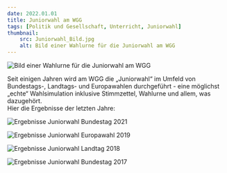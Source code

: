 ```yaml
---
date: 2022.01.01
title: Juniorwahl am WGG
tags: [Politik und Gesellschaft, Unterricht, Juniorwahl]
thumbnail: 
    src: Juniorwahl_Bild.jpg
    alt: Bild einer Wahlurne für die Juniorwahl am WGG
---
```


![Bild einer Wahlurne für die Juniorwahl am WGG](/images/Juniorwahl_Bild.jpg)

 Seit einigen Jahren wird am WGG die „Juniorwahl“ im Umfeld von Bundestags-, Landtags- und Europawahlen durchgeführt - eine möglichst „echte“ Wahlsimulation inklusive Stimmzettel, Wahlurne und allem, was dazugehört.</br>
Hier die Ergebnisse der letzten Jahre:

![Ergebnisse Juniorwahl Bundestag 2021](/images/Juniorwahl_Bundestag_2021.jpg)

![Ergebnisse Juniorwahl Europawahl 2019](/images/Juniorwahl_Europawahl_2019.jpg)

![Ergebnisse Juniorwahl Landtag 2018](/images/Juniorwahl_Landtag_2018.jpg)

![Ergebnisse Juniorwahl Bundestag 2017](/images/Juniorwahl_Bundestag_2017.jpg)